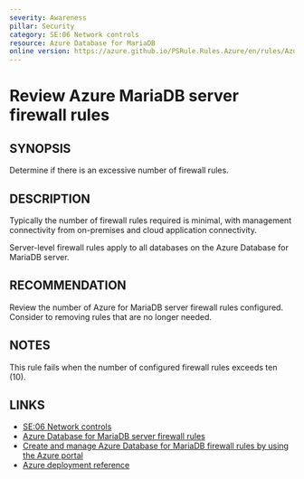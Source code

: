```yaml
---
severity: Awareness
pillar: Security
category: SE:06 Network controls
resource: Azure Database for MariaDB
online version: https://azure.github.io/PSRule.Rules.Azure/en/rules/Azure.MariaDB.FirewallRuleCount/
---
```


# Review Azure MariaDB server firewall rules

## SYNOPSIS

Determine if there is an excessive number of firewall rules.

## DESCRIPTION

Typically the number of firewall rules required is minimal, with management connectivity from on-premises and cloud application connectivity.

Server-level firewall rules apply to all databases on the Azure Database for MariaDB server.

## RECOMMENDATION

Review the number of Azure for MariaDB server firewall rules configured.
Consider to removing rules that are no longer needed.

## NOTES

This rule fails when the number of configured firewall rules exceeds ten (10).

## LINKS

- [SE:06 Network controls](https://learn.microsoft.com/azure/well-architected/security/networking)
- [Azure Database for MariaDB server firewall rules](https://learn.microsoft.com/azure/mariadb/concepts-firewall-rules)
- [Create and manage Azure Database for MariaDB firewall rules by using the Azure portal](https://learn.microsoft.com/azure/mariadb/howto-manage-firewall-portal)
- [Azure deployment reference](https://learn.microsoft.com/azure/templates/microsoft.dbformariadb/servers/firewallrules)
